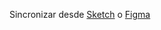 Sincronizar desde [Sketch](./herramientas-de-diseo/sketch.md) o [Figma](./herramientas-de-diseo/figma.md)